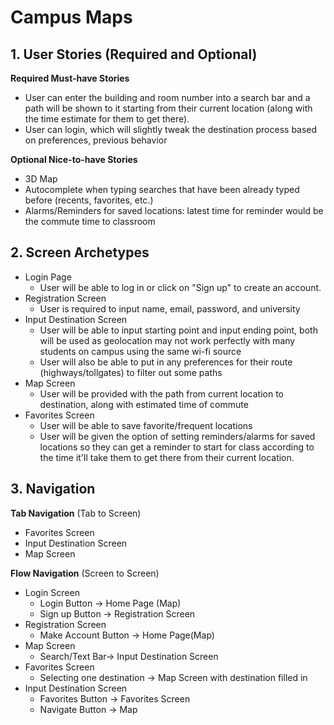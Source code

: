 
# Campus Maps

## 1. User Stories (Required and Optional)

**Required Must-have Stories**

 * User can enter the building and room number into a search bar and a path will be shown to it starting from their current location (along with the time estimate for them to get there).
 * User can login, which will slightly tweak the destination process based on preferences, previous behavior

**Optional Nice-to-have Stories**

 * 3D Map
 * Autocomplete when typing searches that have been already typed before (recents, favorites, etc.)
 * Alarms/Reminders for saved locations: latest time for reminder would be the commute time to classroom 

## 2. Screen Archetypes

 * Login Page
   * User will be able to log in or click on "Sign up" to create an account.
 * Registration Screen
     * User is required to input name, email, password, and university
 * Input Destination Screen
   * User will be able to input starting point and input ending point, both will be used as geolocation may not work perfectly with many students on campus using the same wi-fi source
   * User will also be able to put in any preferences for their route (highways/tollgates) to filter out some paths
 * Map Screen
   * User will be provided with the path from current location to destination, along with estimated time of commute
 * Favorites Screen
     * User will be able to save favorite/frequent locations 
     * User will be given the option of setting reminders/alarms for saved locations so they can get a reminder to start for class according to the time it'll take them to get there from their current location.

## 3. Navigation

**Tab Navigation** (Tab to Screen)

 * Favorites Screen
 * Input Destination Screen
 * Map Screen

**Flow Navigation** (Screen to Screen)

 * Login Screen
   * Login Button -> Home Page (Map)
   * Sign up Button -> Registration Screen
 * Registration Screen
    * Make Account Button -> Home Page(Map) 
 * Map Screen
   * Search/Text Bar-> Input Destination Screen
 * Favorites Screen
     * Selecting one destination -> Map Screen with destination filled in
 * Input Destination Screen
     * Favorites Button -> Favorites Screen
     * Navigate Button -> Map
